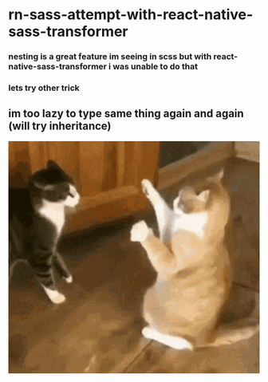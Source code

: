 # rn-sass-attempt-with-react-native-sass-transformer

### nesting is a great feature im seeing in scss but with react-native-sass-transformer i was unable to do that

### lets try other trick

## im too lazy to type same thing again and again (will try inheritance)

![](/imgs/1.gif)